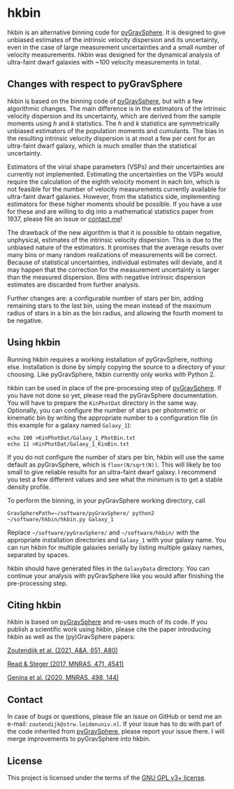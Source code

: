 # hkbin

hkbin is an alternative binning code for [pyGravSphere][].  It is designed to
give unbiased estimates of the intrinsic velocity dispersion and its
uncertainty, even in the case of large measurement uncertainties and a small
number of velocity measurements.  hkbin was designed for the dynamical analysis
of ultra-faint dwarf galaxies with ~100 velocity measurements in total.

## Changes with respect to pyGravSphere

hkbin is based on the binning code of [pyGravSphere][], but with a few
algorithmic changes.  The main difference is in the estimators of the intrinsic
velocity dispersion and its uncertainty, which are derived from the sample
moments using _h_ and _k_ statistics.  The _h_ and _k_ statistics are
symmetrically unbiased estimators of the population moments and cumulants.  The
bias in the resulting intrinsic velocity dispersion is at most a few per cent
for an ultra-faint dwarf galaxy, which is much smaller than the statistical
uncertainty.

Estimators of the virial shape parameters (VSPs) and their uncertainties are
currently not implemented.  Estimating the uncertainties on the VSPs would
require the calculation of the eighth velocity moment in each bin, which is not
feasible for the number of velocity measurements currently available for
ultra-faint dwarf galaxies.  However, from the statistics side, implementing
estimators for these higher moments should be possible.  If you have a use for
these and are willing to dig into a mathematical statistics paper from 1937,
please file an issue or [contact me](#contact)!

The drawback of the new algorithm is that it is possible to obtain negative,
unphysical, estimates of the intrinsic velocity dispersion.  This is due to the
unbiased nature of the estimators.  It promises that the average results over
many bins or many random realizations of measurements will be correct.  Because
of statistical uncertainties, individual estimates will deviate, and it may
happen that the correction for the measurement uncertainty is larger than the
measured dispersion.  Bins with negative intrinsic dispersion estimates are
discarded from further analysis.

Further changes are: a configurable number of stars per bin, adding remaining
stars to the last bin, using the mean instead of the maximum radius of stars in
a bin as the bin radius, and allowing the fourth moment to be negative.

## Using hkbin

Running hkbin requires a working installation of pyGravSphere, nothing else.
Installation is done by simply copying the source to a directory of your
choosing.  Like pyGravSphere, hkbin currently only works with Python 2.

hkbin can be used in place of the pre-processing step of [pyGravSphere][].
If you have not done so yet, please read the pyGravSphere documentation.
You will have to prepare the `KinPhotDat` directory in the same way.
Optionally, you can configure the number of stars per photometric or kinematic
bin by writing the appropriate number to a configuration file (in this example
for a galaxy named `Galaxy_1`):

```
echo 100 >KinPhotDat/Galaxy_1_PhotBin.txt
echo 11 >KinPhotDat/Galaxy_1_KinBin.txt
```

If you do not configure the number of stars per bin, hkbin will use the same
default as pyGravSphere, which is `floor(N/sqrt(N))`.  This will likely be too
small to give reliable results for an ultra-faint dwarf galaxy.  I recommend
you test a few different values and see what the minimum is to get a stable
density profile.

To perform the binning, in your pyGravSphere working directory, call

```
GravSpherePath=~/software/pyGravSphere/ python2 ~/software/hkbin/hkbin.py Galaxy_1
```

Replace `~/software/pyGravSphere/` and `~/software/hkbin/` with the appropriate
installation directories and `Galaxy_1` with your galaxy name.  You can run
hkbin for multiple galaxies serially by listing multiple galaxy names,
separated by spaces.

hkbin should have generated files in the `GalaxyData` directory.  You can
continue your analysis with pyGravSphere like you would after finishing the
pre-processing step.

## Citing hkbin

hkbin is based on [pyGravSphere][] and re-uses much of its code.  If you
publish a scientific work using hkbin, please cite the paper introducing hkbin
as well as the (py)GravSphere papers:

[Zoutendijk et al. (2021, A&A, 651, A80)](https://ui.adsabs.harvard.edu/abs/2021A%26A...651A..80Z/abstract)

[Read & Steger (2017, MNRAS, 471, 4541)](https://ui.adsabs.harvard.edu/abs/2017MNRAS.471.4541R/abstract)

[Genina et al. (2020, MNRAS, 498, 144)](https://ui.adsabs.harvard.edu/abs/2020MNRAS.498..144G/abstract)

## Contact

In case of bugs or questions, please file an issue on GitHub or send me an
e-mail: `zoutendijk@strw.leidenuniv.nl`.  If your issue has to do with part of
the code inherited from [pyGravSphere][], please report your issue there.  I
will merge improvements to pyGravSphere into hkbin.

## License

This project is licensed under the terms of the [GNU GPL v3+ license](LICENSE).

[pyGravSphere]: https://github.com/AnnaGenina/pyGravSphere
